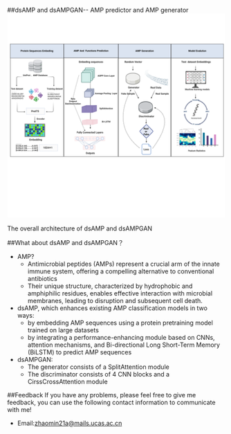 ##dsAMP and dsAMPGAN-- AMP  predictor and AMP generator
![image](https://github.com/zm1999323/dsAMP/blob/master/figure1.png)

  The overall architecture of dsAMP and dsAMPGAN

##What about dsAMP and dsAMPGAN？

* AMP?
    *  Antimicrobial peptides (AMPs) represent a crucial arm of the innate immune system, offering a compelling alternative to conventional antibiotics
    *  Their unique structure, characterized by hydrophobic and amphiphilic residues, enables effective interaction with microbial membranes, leading to disruption and subsequent cell death. 
* dsAMP, which enhances existing AMP classification models in two ways:
    *  by embedding AMP sequences using a protein pretraining model trained on large datasets
    *  by integrating a performance-enhancing module based on CNNs, attention mechanisms, and Bi-directional Long Short-Term Memory (BiLSTM) to predict AMP sequences
* dsAMPGAN:
    *  The generator consists of a SplitAttention module 
    *  The discriminator consists of 4 CNN blocks and a CirssCrossAttention module

##Feedback
If you have any problems, please feel free to give me feedback, you can use the following contact information to communicate with me!

* Email:zhaomin21a@mails.ucas.ac.cn
